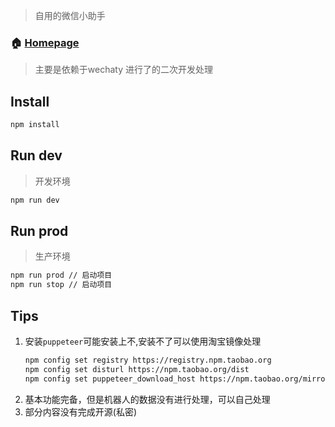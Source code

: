 
> 自用的微信小助手

### 🏠 [Homepage](app.js)

> 主要是依赖于wechaty 进行了的二次开发处理
>
## Install

```sh
npm install
```

## Run dev
> 开发环境
```sh
npm run dev
```

## Run prod
> 生产环境
```sh
npm run prod // 启动项目
npm run stop // 启动项目
```
## Tips

1. 安装`puppeteer`可能安装上不,安装不了可以使用淘宝镜像处理
   ```sh
   npm config set registry https://registry.npm.taobao.org
   npm config set disturl https://npm.taobao.org/dist
   npm config set puppeteer_download_host https://npm.taobao.org/mirrors
   ```
2. 基本功能完备，但是机器人的数据没有进行处理，可以自己处理
3. 部分内容没有完成开源(私密)
